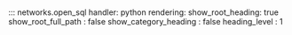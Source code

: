 # 
::: networks.open_sql
    handler: python
    rendering:
      show_root_heading: true
      show_root_full_path : false
      show_category_heading : false
      heading_level : 1